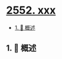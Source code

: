 # [2552. xxx](https://github.com/Tdahuyou/TNotes.leetcode/tree/main/notes/2552.%20xxx)

<!-- region:toc -->

- [1. 📝 概述](#1--概述)

<!-- endregion:toc -->

## 1. 📝 概述
